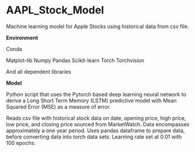 # AAPL_Stock_Model
Machine learning model for Apple Stocks using historical data from csv file.

**Environment**

Conda

Matplot-lib
Numpy
Pandas
Scikit-learn
Torch
Torchvision

And all dependent libraries

**Model**

Python script that uses the Pytorch based deep learning neural network to derive a Long Short Term Memory (LSTM) predictive model with Mean Squared Error (MSE) as a measure of error.

Reads csv file with historical stock data on date, opening price, high price, low price, and closing price sourced from MarketWatch. Data encompasses approximately a one year period. Uses pandas dataframe to prepare data, before converting data into torch data sets. Learning rate set at 0.01 with 100 epochs.

